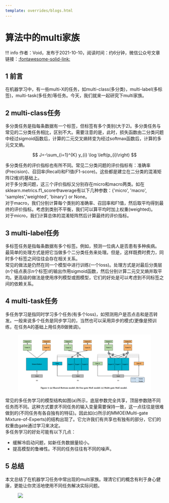 ```yaml
---
template: overrides/blogs.html
---
```


# 算法中的multi家族

!!! info
    作者：Void，发布于2021-10-10，阅读时间：约6分钟，微信公众号文章链接：[:fontawesome-solid-link:]()

## 1 前言

在机器学习中，有一些multi-X的任务，如multi-class(多分类)，multi-label(多标签)，multi-task(多任务)等任务。今天，我们就来一起研究下multi家族。

## 2 multi-class任务

多分类任务是指每条数据有一个标签，但标签有多个类别(大于2)。多分类任务与常见的二分类任务相比，区别不大。需要注意的是，此时，损失函数由二分类问题中经过sigmoid函数后，计算的二元交叉熵转变为经过softmax函数后，计算的多元交叉熵。

$$
J=-\sum_{i=1}^{K} y_{i} \log \left(p_{i}\right)
$$

多分类任务的评价指标也有所不同。常见二分类问题的评价指标有：准确率(Precision)、召回率(Recall)和F1值(F1-score)。这些都是建立在二分类的混淆矩阵(2维)的基础上。  
对于多分类问题，这三个评价指标又分别存在micro和macro两类。如在sklearn.metrics.f1_score中average有以下几种参数：{'micro', 'macro', 'samples','weighted', 'binary'} or None。  
对于macro，我们分别计算每个类别的准确率、召回率和F1值，然后取平均得到最终的评价指标。考虑到类别不平衡，我们可以算平均时加上权重(weighted)。  
对于micro，我们计算总体的混淆矩阵然后计算最终的评价指标。

## 3 multi-label任务

多标签任务是指每条数据有多个标签。例如，预测一位病人是否患有多种疾病。  
最简单的处理方式是把它当做多个二分类任务来处理。但是，这样既费时费力，同时多个标签之间往往会存在相关关系。  
常见的做法是仍然在同一个模型中进行训练(一个loss)。处理方式是对最后分类层(n个结点表示n个标签)的输出作用sigmoid函数，然后分别计算二元交叉熵并取平均。更高级的做法是使用序列模型或图模型，它们的好处是可以考虑到不同标签之间的依赖关系。

## 4 multi-task任务

多任务学习是指同时学习多个任务(有多个loss)，如预测用户是否点击和是否转发。一般来说多个任务是同步学习的，当然也可以采用异步的模式(更像是预训练，在任务A的基础上用任务B做微调)。  

<figure>
  <img src="https://raw.githubusercontent.com/BulletTech2021/Pics/main/img/multitask.png" width="500" />
</figure>

常见的多任务学习的模型结构如图(a)所示，底层参数完全共享，顶层参数随不同任务而不同。这种方式要求不同任务的输入变量需要保持一致，这一点往往是很难做到的(不同任务有各自独有的特征)。因此如(c)所示的MMOE(Multi-gate Mixture-of-Experts)的结构出现了。它允许我们有共享也有独有的部分，它们的权重由gate通过学习来决定。  
多任务学习的好处可能有以下几点：  

- 缓解冷启动问题，如新任务数据量较小。
- 提高模型的鲁棒性。不同的任务往往有不同的噪声。


## 5 总结

本文总结了在机器学习任务中常出现的multi家族。理清它们的概念有利于身心健康，更能让你灵活地使用不同任务解决实际问题。

<figure>
  <img src="https://cdn.jsdelivr.net/gh/BulletTech2021/Pics/2021-6-14/1623639526512-1080P%20(Full%20HD)%20-%20Tail%20Pic.png" width="500" />
</figure>
